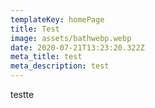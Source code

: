 ```yaml
---
templateKey: homePage
title: Test
image: assets/bathwebp.webp
date: 2020-07-21T13:23:20.322Z
meta_title: test
meta_description: test
---
```

testte
